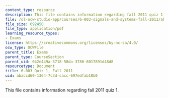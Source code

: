 ```yaml
---
content_type: resource
description: This file contains information regarding fall 2011 quiz 1.
file: /ol-ocw-studio-app/courses/6-003-signals-and-systems-fall-2011/abaccd6013647c3dcacc697edfab18b0_MIT6_003F11_q1.pdf
file_size: 692450
file_type: application/pdf
learning_resource_types:
- Exams
license: https://creativecommons.org/licenses/by-nc-sa/4.0/
ocw_type: OCWFile
parent_title: Exams
parent_type: CourseSection
parent_uid: 042e449a-3718-58da-3786-6017891d48d8
resourcetype: Document
title: 6.003 Quiz 1, Fall 2011
uid: abaccd60-1364-7c3d-cacc-697edfab18b0
---
```

This file contains information regarding fall 2011 quiz 1.